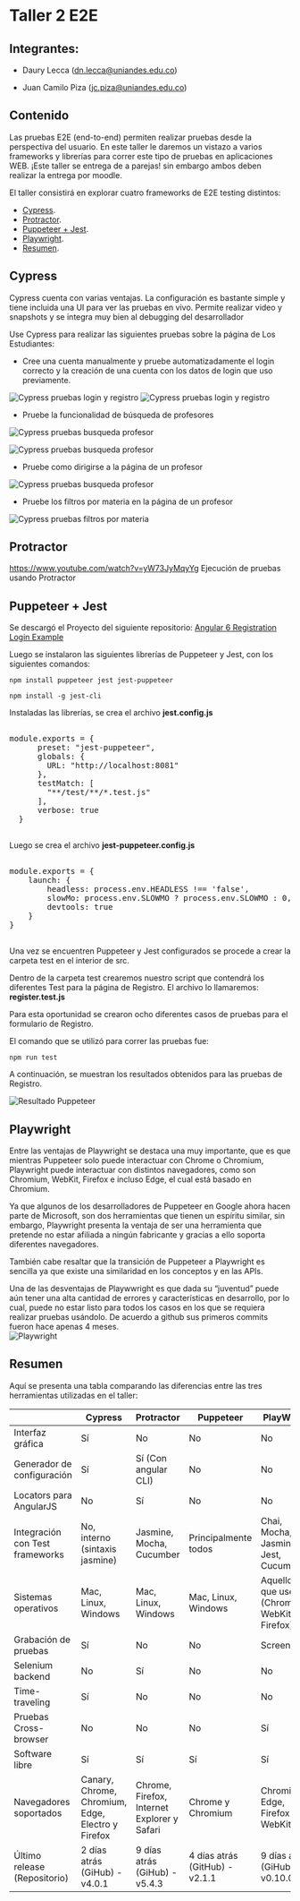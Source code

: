 # Taller 2 E2E

## Integrantes:
- Daury Lecca (dn.lecca@uniandes.edu.co) 

- Juan Camilo Piza (jc.piza@uniandes.edu.co) 

## Contenido
Las pruebas E2E (end-to-end) permiten realizar pruebas desde la perspectiva del usuario. En este taller le daremos un vistazo a varios frameworks y librerías para correr este tipo de pruebas en aplicaciones WEB. ¡Este taller se entrega de a parejas! sin embargo ambos deben realizar la entrega por moodle. 

El taller consistirá en explorar cuatro frameworks de E2E testing distintos: 

- [Cypress](#cypress).
- [Protractor](#protractor).
- [Puppeteer + Jest](#puppeteer--jest).
- [Playwright](#playwright).
- [Resumen](#resumen).

## Cypress
Cypress cuenta con varias ventajas. La configuración es bastante simple y tiene incluida una UI para ver las pruebas en vivo. Permite realizar video y snapshots y se integra muy bien al debugging del desarrollador 

Use Cypress para realizar las siguientes pruebas sobre la página de Los Estudiantes: 

- Cree una cuenta manualmente y pruebe automatizadamente el login correcto y la creación de una cuenta con los datos de login que uso previamente.

![Cypress pruebas login y registro](https://github.com/stillirrom/taller2_e2e/blob/master/imagenes/punto_uno_cypress.jpg)
![Cypress pruebas login y registro](https://github.com/stillirrom/taller2_e2e/blob/master/imagenes/punto_uno_cypress2.png)

- Pruebe la funcionalidad de búsqueda de profesores 

![Cypress pruebas busqueda profesor](https://github.com/stillirrom/taller2_e2e/blob/master/imagenes/punto_dos_cypress.png)

![Cypress pruebas busqueda profesor](https://github.com/stillirrom/taller2_e2e/blob/master/imagenes/punto_dos_cypress2.jpg)

- Pruebe como dirigirse a la página de un profesor 

![Cypress pruebas busqueda profesor](https://github.com/stillirrom/taller2_e2e/blob/master/imagenes/punto_tres_cypress.jpg)

- Pruebe los filtros por materia en la página de un profesor

![Cypress pruebas filtros por materia](https://github.com/stillirrom/taller2_e2e/blob/master/imagenes/punto_cuatro_cypress.jpg)

## Protractor

https://www.youtube.com/watch?v=yW73JyMqyYg
Ejecución de pruebas usando Protractor

## Puppeteer + Jest
Se descargó el Proyecto del siguiente repositorio: 
[Angular 6 Registration Login Example](https://github.com/cornflourblue/angular-6-registration-login-example)

Luego se instalaron las siguientes librerías de Puppeteer y Jest, con los siguientes comandos: 

<pre><code>npm install puppeteer jest jest-puppeteer</code></pre>

<pre><code>npm install -g jest-cli</code></pre>

Instaladas las librerías, se crea el archivo **jest.config.js** 

<pre>
				
module.exports = {
      preset: "jest-puppeteer",
      globals: {
        URL: "http://localhost:8081"
      },
      testMatch: [
        "**/test/**/*.test.js"
      ],
      verbose: true
  }
		
</pre>

Luego se crea el archivo **jest-puppeteer.config.js**

<pre>
				
module.exports = {
    launch: {
        headless: process.env.HEADLESS !== 'false',
        slowMo: process.env.SLOWMO ? process.env.SLOWMO : 0,
        devtools: true
    }
}
		
</pre>

Una vez se encuentren Puppeteer y Jest configurados se procede a crear la carpeta test en el interior de src. 

Dentro de la carpeta test crearemos nuestro script que contendrá los diferentes Test para la página de Registro. El archivo lo llamaremos: **register.test.js** 

Para esta oportunidad se crearon ocho diferentes casos de pruebas para el formulario de Registro.  

El comando que se utilizó para correr las pruebas fue: 

<pre><code>npm run test </code></pre>

A continuación, se muestran los resultados obtenidos para las pruebas de Registro. 

![Resultado Puppeteer](https://github.com/stillirrom/taller2_e2e/blob/master/imagenes/resultado_puppeteer-jest.jpg)

## Playwright

Entre las ventajas de Playwright se destaca una muy importante, que es que mientras Puppeteer solo puede interactuar con Chrome o Chromium, Playwright puede interactuar con distintos navegadores, como son Chromium, WebKit, Firefox e incluso Edge, el cual está basado en Chromium. 

Ya que algunos de los desarrolladores de Puppeteer en Google ahora hacen parte de Microsoft, son dos herramientas que tienen un espíritu similar, sin embargo, Playwright presenta la ventaja de ser una herramienta que pretende no estar afiliada a ningún fabricante y gracias a ello soporta diferentes navegadores. 

También cabe resaltar que la transición de Puppeteer a Playwright es sencilla ya que existe una similaridad en los conceptos y en las APIs. 

Una de las desventajas de Playwwright es que dada su “juventud” puede aún tener una alta cantidad de errores y características en desarrollo, por lo cual, puede no estar listo para todos los casos en los que se requiera realizar pruebas usándolo. De acuerdo a github sus primeros commits fueron hace apenas 4 meses.  
![Playwright](https://github.com/stillirrom/taller2_e2e/blob/master/imagenes/playwright.png)



## Resumen

Aquí se presenta una tabla comparando las diferencias entre las tres herramientas utilizadas en el taller:


| 		| Cypress 	|Protractor 	|Puppeteer 	|PlayWright 	|
| ------------- | ------------- | ------------- | ------------- | ------------- |
| Interfaz gráfica  | Sí  | No  | No  | No |
| Generador de configuración   | Sí  | Sí (Con angular CLI)   | No  | No |
| Locators para AngularJS   | No  | Sí  | No  | No |
| Integración con Test frameworks   | No, interno (sintaxis jasmine)   | Jasmine, Mocha, Cucumber   | Principalmente todos   | Chai, Mocha, Jasmine, Jest, Cucumber  |
| Sistemas operativos | Mac, Linux, Windows   | Mac, Linux, Windows   | Mac, Linux, Windows   | Aquellos que usen (Chromium, WebKit o Firefox)  |
| Grabación de pruebas   | Sí  | No  | No  | Screenshots |
| Selenium backend   | No  | Sí  | No  | No |
| Time-traveling  | Sí  | No  | No  | No |
| Pruebas Cross-browser  | No  | No  | No  | Sí |
| Software libre  | Sí  | Sí  | Sí  | Sí |
| Navegadores soportados  | Canary, Chrome, Chromium, Edge, Electro y Firefox  | Chrome, Firefox, Internet Explorer y Safari | Chrome y Chromium  | Chromium, Edge, Firefox y WebKit |
| Último release (Repositorio)   | 2 días atrás (GiHub) - v4.0.1  | 9 días atrás (GiHub) - v5.4.3 | 4 días atrás (GitHub) - v2.1.1  | 9 días atrás (GiHub) - v0.10.0 |







